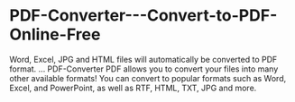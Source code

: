 # PDF-Converter---Convert-to-PDF-Online-Free
Word, Excel, JPG and HTML files will automatically be converted to PDF format. ... PDF-Converter PDF allows you to convert your files into many other available formats! You can convert to popular formats such as Word, Excel, and PowerPoint, as well as RTF, HTML, TXT, JPG and more.
